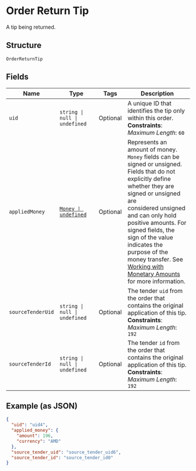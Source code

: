 <!-- Optimized: 2025-10-06 -->
<!-- RPM: 1.6.2.1.1.6.2.1_order-return-tip_20251006 -->
<!-- Session: E2E RPM DNA Application -->
<!-- AOM: RND (Reggie & Dro) -->
<!-- COI: TECHNOLOGY -->
<!-- RPM: HIGH -->
<!-- ACTION: BUILD -->


# Order Return Tip

A tip being returned.

## Structure

`OrderReturnTip`

## Fields

| Name | Type | Tags | Description |
|  --- | --- | --- | --- |
| `uid` | `string \| null \| undefined` | Optional | A unique ID that identifies the tip only within this order.<br>**Constraints**: *Maximum Length*: `60` |
| `appliedMoney` | [`Money \| undefined`](../../doc/models/money.md) | Optional | Represents an amount of money. `Money` fields can be signed or unsigned.<br>Fields that do not explicitly define whether they are signed or unsigned are<br>considered unsigned and can only hold positive amounts. For signed fields, the<br>sign of the value indicates the purpose of the money transfer. See<br>[Working with Monetary Amounts](https://developer.squareup.com/docs/build-basics/working-with-monetary-amounts)<br>for more information. |
| `sourceTenderUid` | `string \| null \| undefined` | Optional | The tender `uid` from the order that contains the original application of this tip.<br>**Constraints**: *Maximum Length*: `192` |
| `sourceTenderId` | `string \| null \| undefined` | Optional | The tender `id` from the order that contains the original application of this tip.<br>**Constraints**: *Maximum Length*: `192` |

## Example (as JSON)

```json
{
  "uid": "uid4",
  "applied_money": {
    "amount": 196,
    "currency": "AMD"
  },
  "source_tender_uid": "source_tender_uid6",
  "source_tender_id": "source_tender_id0"
}
```

